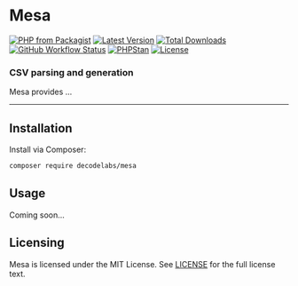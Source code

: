# Mesa

[![PHP from Packagist](https://img.shields.io/packagist/php-v/decodelabs/mesa?style=flat)](https://packagist.org/packages/decodelabs/mesa)
[![Latest Version](https://img.shields.io/packagist/v/decodelabs/mesa.svg?style=flat)](https://packagist.org/packages/decodelabs/mesa)
[![Total Downloads](https://img.shields.io/packagist/dt/decodelabs/mesa.svg?style=flat)](https://packagist.org/packages/decodelabs/mesa)
[![GitHub Workflow Status](https://img.shields.io/github/actions/workflow/status/decodelabs/mesa/integrate.yml?branch=develop)](https://github.com/decodelabs/mesa/actions/workflows/integrate.yml)
[![PHPStan](https://img.shields.io/badge/PHPStan-enabled-44CC11.svg?longCache=true&style=flat)](https://github.com/phpstan/phpstan)
[![License](https://img.shields.io/packagist/l/decodelabs/mesa?style=flat)](https://packagist.org/packages/decodelabs/mesa)

### CSV parsing and generation

Mesa provides ...

---

## Installation

Install via Composer:

```bash
composer require decodelabs/mesa
```

## Usage

Coming soon...

## Licensing

Mesa is licensed under the MIT License. See [LICENSE](./LICENSE) for the full license text.
